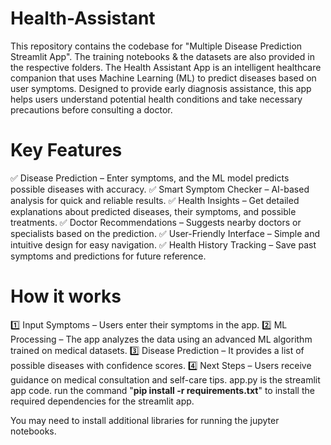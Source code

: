 # Health-Assistant
This repository contains the codebase for "Multiple Disease Prediction Streamlit App". The training notebooks &amp; the datasets are also provided in the respective folders. 
The Health Assistant App is an intelligent healthcare companion that uses Machine Learning (ML) to predict diseases based on user symptoms. Designed to provide early diagnosis assistance, this app helps users understand potential health conditions and take necessary precautions before consulting a doctor.
# Key Features
✅ Disease Prediction – Enter symptoms, and the ML model predicts possible diseases with accuracy.
✅ Smart Symptom Checker – AI-based analysis for quick and reliable results.
✅ Health Insights – Get detailed explanations about predicted diseases, their symptoms, and possible treatments.
✅ Doctor Recommendations – Suggests nearby doctors or specialists based on the prediction.
✅ User-Friendly Interface – Simple and intuitive design for easy navigation.
✅ Health History Tracking – Save past symptoms and predictions for future reference.
# How it works
1️⃣ Input Symptoms – Users enter their symptoms in the app.
2️⃣ ML Processing – The app analyzes the data using an advanced ML algorithm trained on medical datasets.
3️⃣ Disease Prediction – It provides a list of possible diseases with confidence scores.
4️⃣ Next Steps – Users receive guidance on medical consultation and self-care tips.
app.py is the streamlit app code.
run the command "**pip install -r requirements.txt**" to install the required dependencies for the streamlit app.

You may need to install additional libraries for running the jupyter notebooks.

